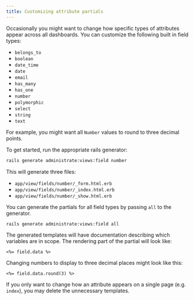 ```yaml
---
title: Customizing attribute partials
---
```


Occasionally you might want to change how specific types of attributes appear
across all dashboards. You can customize the following built in field types:

- `belongs_to`
- `boolean`
- `date_time`
- `date`
- `email`
- `has_many`
- `has_one`
- `number`
- `polymorphic`
- `select`
- `string`
- `text`

For example, you might want all `Number` values to round to three decimal points.

To get started, run the appropriate rails generator:

```bash
rails generate administrate:views:field number
```

This will generate three files:

- `app/view/fields/number/_form.html.erb`
- `app/view/fields/number/_index.html.erb`
- `app/view/fields/number/_show.html.erb`

You can generate the partials for all field types by passing `all` to the generator.

```bash
rails generate administrate:views:field all
```

The generated templates will have documentation
describing which variables are in scope.
The rendering part of the partial will look like:

```eruby
<%= field.data %>
```

Changing numbers to display to three decimal places might look like this:

```eruby
<%= field.data.round(3) %>
```

If you only want to change how an attribute appears
on a single page (e.g. `index`), you may delete the unnecessary templates.
